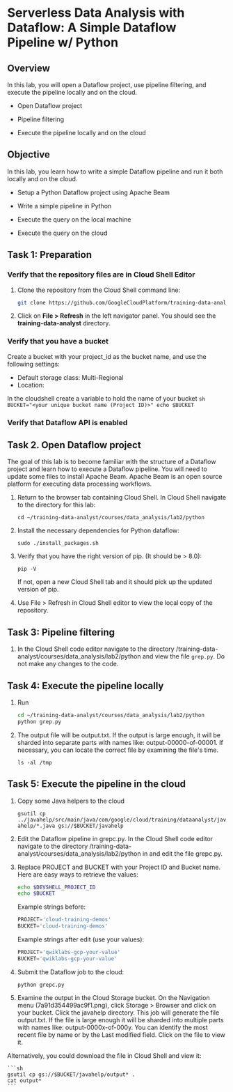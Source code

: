 # Serverless Data Analysis with Dataflow: A Simple Dataflow Pipeline w/ Python

## Overview

In this lab, you will open a Dataflow project, use pipeline filtering, and execute the pipeline locally and on the cloud.

* Open Dataflow project

* Pipeline filtering

* Execute the pipeline locally and on the cloud

## Objective

In this lab, you learn how to write a simple Dataflow pipeline and run it both locally and on the cloud.

* Setup a Python Dataflow project using Apache Beam

* Write a simple pipeline in Python

* Execute the query on the local machine

* Execute the query on the cloud

## Task 1: Preparation

### Verify that the repository files are in Cloud Shell Editor

1. Clone the repository from the Cloud Shell command line:
    ```sh
    git clone https://github.com/GoogleCloudPlatform/training-data-analyst
    ```

2. Click on **File > Refresh** in the left navigator panel. You should see the **training-data-analyst** directory.

### Verify that you have a bucket

Create a bucket with your project_id as the bucket name, and use the following settings:

* Default storage class: Multi-Regional
* Location: <Your location>

In the cloudshell create a variable to hold the name of your bucket
    ```sh
    BUCKET="<your unique bucket name (Project ID)>"
    echo $BUCKET
    ```

### Verify that Dataflow API is enabled

## Task 2. Open Dataflow project

The goal of this lab is to become familiar with the structure of a Dataflow project and learn how to execute a Dataflow pipeline. You will need to update some files to install Apache Beam. Apache Beam is an open source platform for executing data processing workflows.

1. Return to the browser tab containing Cloud Shell. In Cloud Shell navigate to the directory for this lab:

    ```cd ~/training-data-analyst/courses/data_analysis/lab2/python```

2. Install the necessary dependencies for Python dataflow:

    ```sudo ./install_packages.sh```

3. Verify that you have the right version of pip. (It should be > 8.0):

    ```pip -V```

    If not, open a new Cloud Shell tab and it should pick up the updated version of pip.

4. Use File > Refresh in Cloud Shell editor to view the local copy of the repository.

## Task 3: Pipeline filtering
1. In the Cloud Shell code editor navigate to the directory /training-data-analyst/courses/data_analysis/lab2/python and view the file `grep.py`. Do not make any changes to the code.

## Task 4: Execute the pipeline locally

1. Run
    ```sh 
    cd ~/training-data-analyst/courses/data_analysis/lab2/python
    python grep.py
    ```

2. The output file will be output.txt. If the output is large enough, it will be sharded into separate parts with names like: output-00000-of-00001. If necessary, you can locate the correct file by examining the file's time.

    ```ls -al /tmp  ```

## Task 5: Execute the pipeline in the cloud

1. Copy some Java helpers to the cloud

    ```gsutil cp ../javahelp/src/main/java/com/google/cloud/training/dataanalyst/javahelp/*.java gs://$BUCKET/javahelp```

2. Edit the Dataflow pipeline in grepc.py. In the Cloud Shell code editor navigate to the directory /training-data-analyst/courses/data_analysis/lab2/python in and edit the file grepc.py.

3. Replace PROJECT and BUCKET with your Project ID and Bucket name. Here are easy ways to retrieve the values:
    ```sh
    echo $DEVSHELL_PROJECT_ID
    echo $BUCKET
    ```

    Example strings before:

    ```python
    PROJECT='cloud-training-demos'
    BUCKET='cloud-training-demos'
    ```

    Example strings after edit (use your values):

    ```python
    PROJECT='qwiklabs-gcp-your-value'
    BUCKET='qwiklabs-gcp-your-value'
    ```

4. Submit the Dataflow job to the cloud:

    ```
    python grepc.py
    ```
5. Examine the output in the Cloud Storage bucket. On the Navigation menu (7a91d354499ac9f1.png), click Storage > Browser and click on your bucket. Click the javahelp directory. This job will generate the file output.txt. If the file is large enough it will be sharded into multiple parts with names like: output-0000x-of-000y. You can identify the most recent file by name or by the Last modified field. Click on the file to view it.

Alternatively, you could download the file in Cloud Shell and view it:

    ```sh
    gsutil cp gs://$BUCKET/javahelp/output* .
    cat output*
    ```